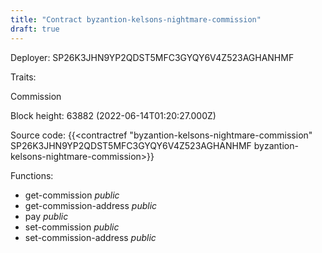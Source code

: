 ```yaml
---
title: "Contract byzantion-kelsons-nightmare-commission"
draft: true
---
```

Deployer: SP26K3JHN9YP2QDST5MFC3GYQY6V4Z523AGHANHMF

Traits:
 
Commission


Block height: 63882 (2022-06-14T01:20:27.000Z)

Source code: {{<contractref "byzantion-kelsons-nightmare-commission" SP26K3JHN9YP2QDST5MFC3GYQY6V4Z523AGHANHMF byzantion-kelsons-nightmare-commission>}}

Functions:

* get-commission _public_
* get-commission-address _public_
* pay _public_
* set-commission _public_
* set-commission-address _public_
